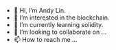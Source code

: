 - 👋 Hi, I’m Andy Lin.
- 👀 I’m interested in the blockchain.
- 🌱 I’m currently learning solidity.
- 💞️ I’m looking to collaborate on ...
- 📫 How to reach me ...

<!---
ALin031/ALin031 is a ✨ special ✨ repository because its `README.md` (this file) appears on your GitHub profile.
You can click the Preview link to take a look at your changes.
--->
